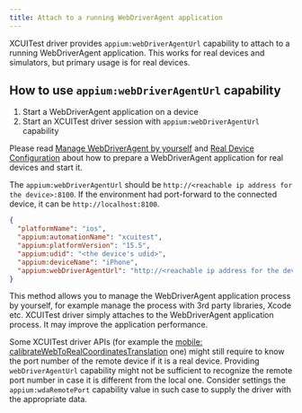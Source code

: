 ```yaml
---
title: Attach to a running WebDriverAgent application
---
```


XCUITest driver provides `appium:webDriverAgentUrl` capability to attach to a running WebDriverAgent application.
This works for real devices and simulators, but primary usage is for real devices.

## How to use `appium:webDriverAgentUrl` capability

1. Start a WebDriverAgent application on a device
2. Start an XCUITest driver session with `appium:webDriverAgentUrl` capability

Please read [Manage WebDriverAgent by yourself](./wda-custom-server.md) and [Real Device Configuration](./real-device-config.md) about how to prepare a WebDriverAgent application for real devices and start it.

The `appium:webDriverAgentUrl` should be `http://<reachable ip address for the device>:8100`.
If the environment had port-forward to the connected device, it can be `http://localhost:8100`.


```json
{
  "platformName": "ios",
  "appium:automationName": "xcuitest",
  "appium:platformVersion": "15.5",
  "appium:udid": "<the device's udid>",
  "appium:deviceName": "iPhone",
  "appium:webDriverAgentUrl": "http://<reachable ip address for the device>:8100"
}
```

This method allows you to manage the WebDriverAgent application process by yourself, for example manage the process with 3rd party libraries, Xcode etc.
XCUITest driver simply attaches to the WebDriverAgent application process.
It may improve the application performance.

Some XCUITest driver APIs (for example the [mobile: calibrateWebToRealCoordinatesTranslation](./execute-methods.md#mobile-calibratewebtorealcoordinatestranslation) one) might still require to know
the port number of the remote device if it is a real device. Providing
`webDriverAgentUrl` capability might not be sufficient to recognize the remote port number in case it is different from the local one. Consider settings the `appium:wdaRemotePort` capability value
in such case to supply the driver with the appropriate data.
